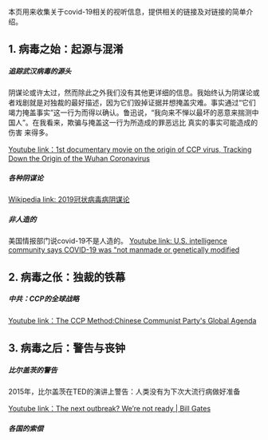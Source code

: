 本页用来收集关于covid-19相关的视听信息，提供相关的链接及对链接的简单介绍。

## 1. 病毒之始：起源与混淆
##### 追踪武汉病毒的源头
阴谋论或许太过，然而除此之外我们没有其他更详细的信息。我始终认为阴谋论或者戏剧就是对独裁的最好描述，因为它们毁掉证据并想掩盖灾难。事实通过“它们竭力掩盖事实”这一行为而得以确认。鲁迅说，“我向来不惮以最坏的恶意来揣测中国人”。在我看来，欺骗与掩盖这一行为所造成的罪恶远比 真实的事实可能造成的伤害 来得多。

[Youtube link：1st documentary movie on the origin of CCP virus, Tracking Down the Origin of the Wuhan Coronavirus](https://www.youtube.com/watch?v=Le_rfTdayLs)

##### 各种阴谋论
[Wikipedia link: 2019冠状病毒病阴谋论](https://zh.wikipedia.org/zh/2019%E5%86%A0%E7%8A%B6%E7%97%85%E6%AF%92%E7%97%85%E9%98%B4%E8%B0%8B%E8%AE%BA)

##### 非人造的
美国情报部门说covid-19不是人造的。
[Youtube link: U.S. intelligence community says COVID-19 was "not manmade or genetically modified](https://www.youtube.com/watch?v=K42TslPTgmA)

## 2. 病毒之伥：独裁的铁幕
##### 中共：CCP的全球战略
[Youtube link：The CCP Method:Chinese Communist Party's Global Agenda](https://www.youtube.com/watch?v=NdYH-lyWnyY)

## 3. 病毒之后：警告与丧钟
##### 比尔盖茨的警告
2015年，比尔盖茨在TED的演讲上警告：人类没有为下次大流行病做好准备

[Youtube link：The next outbreak? We’re not ready | Bill Gates](https://www.youtube.com/watch?v=6Af6b_wyiwI)

##### 各国的索偿
